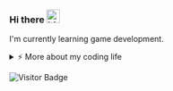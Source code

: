 ### Hi there <img src="https://user-images.githubusercontent.com/1303154/88677602-1635ba80-d120-11ea-84d8-d263ba5fc3c0.gif" width="24px" alt="hi">

I'm currently learning game development.

<details>
<summary>⚡️ More about my coding life</summary>
<br />
  <p align="center">
    <img src="https://github-readme-streak-stats.herokuapp.com/?user=xdnyb&hide_border=true&theme=transparent" />
  </p>
  <p align="center">
    <img height="137px" src="https://github-readme-stats.vercel.app/api?username=xdnyb&hide_title=true&hide_border=true&show_icons=true&include_all_commits=true&count_private=true&line_height=21&theme=transparent" />
    <img height="137px" src="https://github-readme-stats.vercel.app/api/top-langs/?username=xdnyb&hide_title=true&hide_border=true&layout=compact&langs_count=8&theme=transparent" />
  </p>

</details>

![Visitor Badge](https://visitor-badge.laobi.icu/badge?page_id=xdnyb.xdnyb)

<!--
**xdnyb/xdnyb** is a ✨ _special_ ✨ repository because its `README.md` (this file) appears on your GitHub profile.

Here are some ideas to get you started:

- 🔭 I’m currently working on ...
- 🌱 I’m currently learning ...
- 👯 I’m looking to collaborate on ...
- 🤔 I’m looking for help with ...
- 💬 Ask me about ...
- 📫 How to reach me: ...
- 😄 Pronouns: ...
- ⚡ Fun fact: ...
-->
